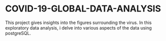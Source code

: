 # COVID-19-GLOBAL-DATA-ANALYSIS
This project gives insights into the figures surrounding the virus. In this exploratory data analysis, i delve into various aspects of the data using postgreSQL.
